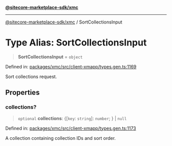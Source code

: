 [**@sitecore-marketplace-sdk/xmc**](../README.md)

***

[@sitecore-marketplace-sdk/xmc](../README.md) / SortCollectionsInput

# Type Alias: SortCollectionsInput

> **SortCollectionsInput** = `object`

Defined in: [packages/xmc/src/client-xmapp/types.gen.ts:1169](https://github.com/Sitecore/sitecore-marketplace-sdk/blob/af886e6134b8d1079ef5b8ef70b7eb2f1d9c8aeb/packages/xmc/src/client-xmapp/types.gen.ts#L1169)

Sort collections request.

## Properties

### collections?

> `optional` **collections**: \{[`key`: `string`]: `number`; \} \| `null`

Defined in: [packages/xmc/src/client-xmapp/types.gen.ts:1173](https://github.com/Sitecore/sitecore-marketplace-sdk/blob/af886e6134b8d1079ef5b8ef70b7eb2f1d9c8aeb/packages/xmc/src/client-xmapp/types.gen.ts#L1173)

A collection containing collection IDs and sort order.
